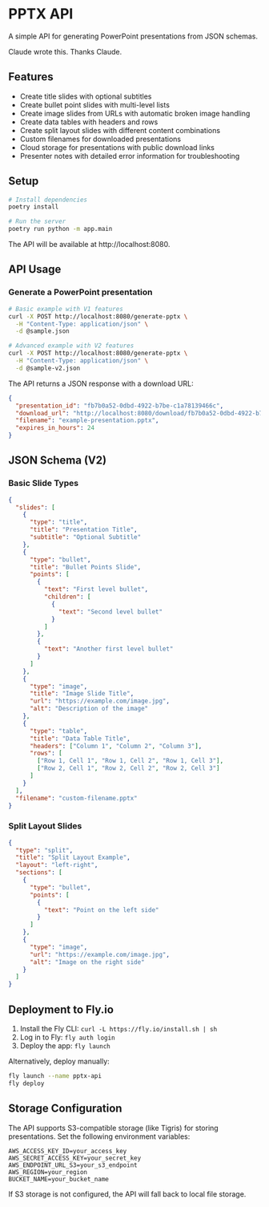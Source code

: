 # PPTX API

A simple API for generating PowerPoint presentations from JSON schemas.

Claude wrote this. Thanks Claude.

## Features

- Create title slides with optional subtitles
- Create bullet point slides with multi-level lists
- Create image slides from URLs with automatic broken image handling
- Create data tables with headers and rows
- Create split layout slides with different content combinations
- Custom filenames for downloaded presentations
- Cloud storage for presentations with public download links
- Presenter notes with detailed error information for troubleshooting

## Setup

```bash
# Install dependencies
poetry install

# Run the server
poetry run python -m app.main
```

The API will be available at http://localhost:8080.

## API Usage

### Generate a PowerPoint presentation

```bash
# Basic example with V1 features
curl -X POST http://localhost:8080/generate-pptx \
  -H "Content-Type: application/json" \
  -d @sample.json

# Advanced example with V2 features
curl -X POST http://localhost:8080/generate-pptx \
  -H "Content-Type: application/json" \
  -d @sample-v2.json
```

The API returns a JSON response with a download URL:

```json
{
  "presentation_id": "fb7b0a52-0dbd-4922-b7be-c1a78139466c",
  "download_url": "http://localhost:8080/download/fb7b0a52-0dbd-4922-b7be-c1a78139466c",
  "filename": "example-presentation.pptx",
  "expires_in_hours": 24
}
```

## JSON Schema (V2)

### Basic Slide Types

```json
{
  "slides": [
    {
      "type": "title",
      "title": "Presentation Title",
      "subtitle": "Optional Subtitle"
    },
    {
      "type": "bullet",
      "title": "Bullet Points Slide",
      "points": [
        {
          "text": "First level bullet",
          "children": [
            {
              "text": "Second level bullet"
            }
          ]
        },
        {
          "text": "Another first level bullet"
        }
      ]
    },
    {
      "type": "image",
      "title": "Image Slide Title",
      "url": "https://example.com/image.jpg",
      "alt": "Description of the image"
    },
    {
      "type": "table",
      "title": "Data Table Title",
      "headers": ["Column 1", "Column 2", "Column 3"],
      "rows": [
        ["Row 1, Cell 1", "Row 1, Cell 2", "Row 1, Cell 3"],
        ["Row 2, Cell 1", "Row 2, Cell 2", "Row 2, Cell 3"]
      ]
    }
  ],
  "filename": "custom-filename.pptx"
}
```

### Split Layout Slides

```json
{
  "type": "split",
  "title": "Split Layout Example",
  "layout": "left-right",
  "sections": [
    {
      "type": "bullet",
      "points": [
        {
          "text": "Point on the left side"
        }
      ]
    },
    {
      "type": "image",
      "url": "https://example.com/image.jpg",
      "alt": "Image on the right side"
    }
  ]
}
```

## Deployment to Fly.io

1. Install the Fly CLI: `curl -L https://fly.io/install.sh | sh`
2. Log in to Fly: `fly auth login`
3. Deploy the app: `fly launch`

Alternatively, deploy manually:

```bash
fly launch --name pptx-api
fly deploy
```

## Storage Configuration

The API supports S3-compatible storage (like Tigris) for storing presentations. Set the following environment variables:

```
AWS_ACCESS_KEY_ID=your_access_key
AWS_SECRET_ACCESS_KEY=your_secret_key
AWS_ENDPOINT_URL_S3=your_s3_endpoint
AWS_REGION=your_region
BUCKET_NAME=your_bucket_name
```

If S3 storage is not configured, the API will fall back to local file storage.
